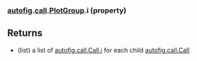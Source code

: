 ### [autofig](autofig.md).[call](autofig.call.md).[PlotGroup](autofig.call.PlotGroup.md).i (property)




Returns
---------
* (list) a list of  [autofig.call.Call.i](autofig.call.Call.i.md) for each child
    [autofig.call.Call](autofig.call.Call.md)

